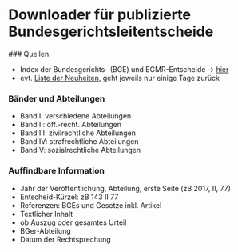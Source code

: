 # Downloader für publizierte Bundesgerichtsleitentscheide

### Quellen:
* Index der Bundesgerichts- (BGE) und EGMR-Entscheide -> [hier](http://relevancy.bger.ch/php/clir/http/index_atf.php?lang=de)
* evt. [Liste der Neuheiten](http://relevancy.bger.ch/php/aza/http/index_aza.php?date=20170725&lang=de&mode=news), geht jeweils nur einige Tage zurück

### Bänder und Abteilungen
* Band I: verschiedene Abteilungen
* Band II: öff.-recht. Abteilungen
* Band III: zivilrechtliche Abteilungen
* Band IV: strafrechtliche Abteilungen
* Band V: sozialrechtliche Abteilungen

### Auffindbare Information
* Jahr der Veröffentlichung, Abteilung, erste Seite (zB 2017, II, 77)
* Entscheid-Kürzel: zB 143 II 77
* Referenzen: BGEs und Gesetze inkl. Artikel
* Textlicher Inhalt
* ob Auszug oder gesamtes Urteil
* BGer-Abteilung
* Datum der Rechtsprechung
